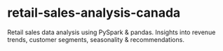 # retail-sales-analysis-canada
Retail sales data analysis using PySpark &amp; pandas. Insights into revenue trends, customer segments, seasonality &amp; recommendations.
